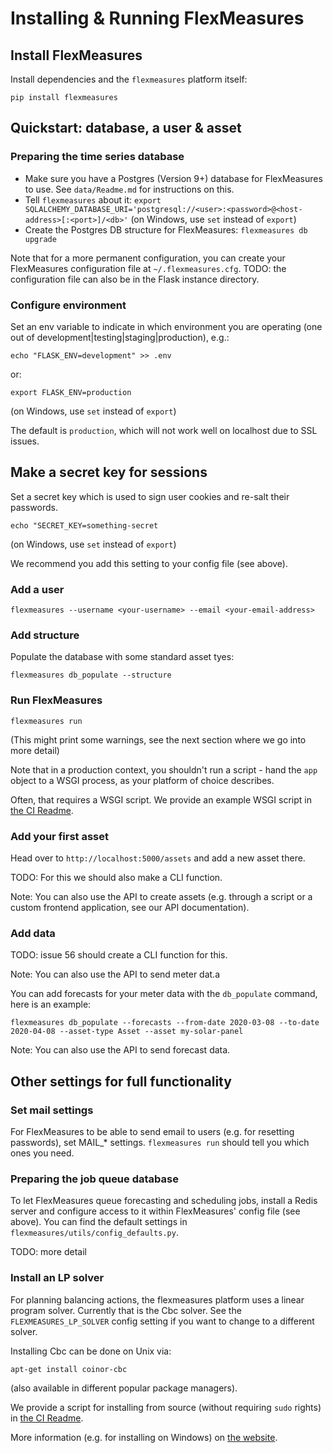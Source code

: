 # Installing & Running FlexMeasures


## Install FlexMeasures

Install dependencies and the `flexmeasures` platform itself:

    pip install flexmeasures


## Quickstart: database, a user & asset

### Preparing the time series database

* Make sure you have a Postgres (Version 9+) database for FlexMeasures to use. See `data/Readme.md` for instructions on this.
* Tell `flexmeasures` about it:
    `export SQLALCHEMY_DATABASE_URI='postgresql://<user>:<password>@<host-address>[:<port>]/<db>'`
  (on Windows, use `set` instead of `export`)
* Create the Postgres DB structure for FlexMeasures:
    `flexmeasures db upgrade`

Note that for a more permanent configuration, you can create your FlexMeasures configuration file at `~/.flexmeasures.cfg`.
TODO: the configuration file can also be in the Flask instance directory.


### Configure environment

Set an env variable to indicate in which environment you are operating (one out of development|testing|staging|production), e.g.:

   `echo "FLASK_ENV=development" >> .env`

or:

   `export FLASK_ENV=production`
   
(on Windows, use `set` instead of `export`)

The default is `production`, which will not work well on localhost due to SSL issues. 


## Make a secret key for sessions

Set a secret key which is used to sign user cookies and re-salt their passwords.

   `echo "SECRET_KEY=something-secret`

(on Windows, use `set` instead of `export`)

We recommend you add this setting to your config file (see above). 


### Add a user

`flexmeasures --username <your-username> --email <your-email-address>`


### Add structure

Populate the database with some standard asset tyes:

   `flexmeasures db_populate --structure`


### Run FlexMeasures

`flexmeasures run`

(This might print some warnings, see the next section where we go into more detail)

Note that in a production context, you shouldn't run a script - hand the `app` object to a WSGI process, as your platform of choice describes.

Often, that requires a WSGI script. We provide an example WSGI script in [the CI Readme](ci/Readme.md).


### Add your first asset 

Head over to `http://localhost:5000/assets` and add a new asset there.

TODO: For this we should also make a CLI function.

Note: You can also use the API to create assets (e.g. through a script or a custom frontend application, see our API documentation).

### Add data

TODO: issue 56 should create a CLI function for this.

Note: You can also use the API to send meter dat.a

You can add forecasts for your meter data with the `db_populate` command, here is an example:
   
   `flexmeasures db_populate --forecasts --from-date 2020-03-08 --to-date 2020-04-08 --asset-type Asset --asset my-solar-panel `

Note: You can also use the API to send forecast data.


## Other settings for full functionality

### Set mail settings

For FlexMeasures to be able to send email to users (e.g. for resetting passwords), set MAIL_* settings. `flexmeasures run` should tell you which ones you need.


### Preparing the job queue database

To let FlexMeasures queue forecasting and scheduling jobs, install a Redis server and configure access to it within FlexMeasures' config file (see above). You can find the default settings in `flexmeasures/utils/config_defaults.py`.

TODO: more detail


### Install an LP solver

For planning balancing actions, the flexmeasures platform uses a linear program solver. Currently that is the Cbc solver. See the `FLEXMEASURES_LP_SOLVER` config setting if you want to change to a different solver.

Installing Cbc can be done on Unix via:

    apt-get install coinor-cbc

(also available in different popular package managers).

We provide a script for installing from source (without requiring `sudo` rights) in [the CI Readme](ci/Readme.md).

More information (e.g. for installing on Windows) on [the website](https://projects.coin-or.org/Cbc).




